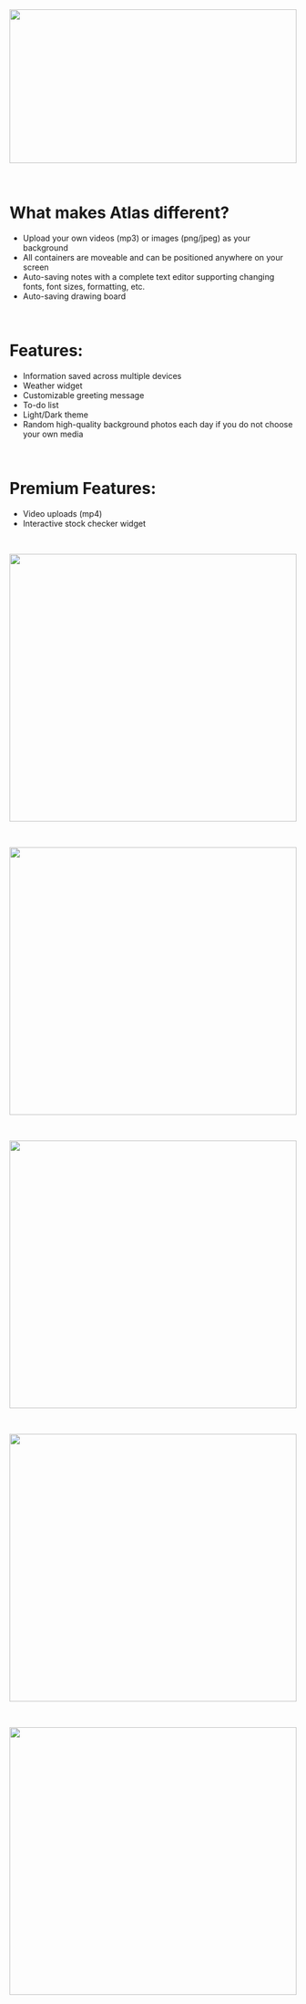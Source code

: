 <div align="center">
  <img align="center" width="100%" height="270" src="https://i.imgur.com/fDDS8CO.png">
</div>

&nbsp;

# What makes Atlas different?

- Upload your own videos (mp3) or images (png/jpeg) as your background
- All containers are moveable and can be positioned anywhere on your screen
- Auto-saving notes with a complete text editor supporting changing fonts, font sizes, formatting, etc.
- Auto-saving drawing board

&nbsp;

# Features:

- Information saved across multiple devices
- Weather widget
- Customizable greeting message
- To-do list
- Light/Dark theme
- Random high-quality background photos each day if you do not choose your own media

&nbsp;

# Premium Features:

- Video uploads (mp4)
- Interactive stock checker widget

&nbsp;

<div align="center">
  <img align="center" width="100%" height="470" src="https://i.imgur.com/dkKrTBu.png">
</div>

&nbsp;

<div align="center">
  <img align="center" width="100%" height="470" src="https://i.imgur.com/LQL88fJ.png">
</div>

&nbsp;

<div align="center">
  <img align="center" width="100%" height="470" src="https://i.imgur.com/6r7YElW.png">
</div>

&nbsp;

<div align="center">
  <img align="center" width="100%" height="470" src="https://i.imgur.com/jY8c7Lf.png">
</div>

&nbsp;

<div align="center">
  <img align="center" width="100%" height="470" src="https://i.imgur.com/XHUN3ny.png">
</div>
